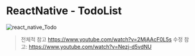 # ReactNative - TodoList

![react_native_Todo](https://user-images.githubusercontent.com/72978589/165893229-dae7bb4d-c1e9-45b8-83d1-74dddc1c9928.gif)

> 전체적 참고 https://www.youtube.com/watch?v=2MjAAcF0L5s
> 수정 참고: https://www.youtube.com/watch?v=Nezj-d5vdNU
